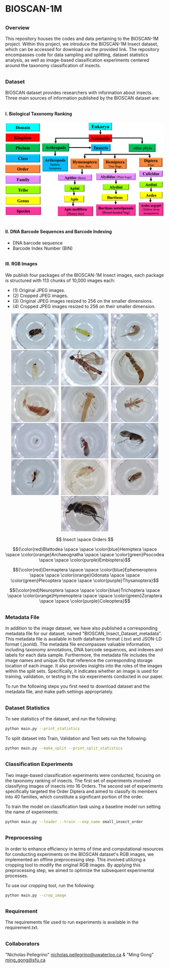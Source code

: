 # BIOSCAN-1M

###### <h3> Overview
This repository houses the codes and data pertaining to the BIOSCAN-1M project. 
Within this project, we introduce the BIOSCAN-1M Insect dataset, which can be accessed 
for download via the provided link. The repository encompasses code for data sampling and splitting, 
dataset statistics analysis, as well as image-based classification experiments centered around 
the taxonomy classification of insects. 
 
###### <h3> Dataset
BIOSCAN dataset provides researchers with information about insects. 
Three main sources of information published by the BIOSCAN dataset are: 

###### <h4> I. Biological Taxonomy Ranking 

![My Image](dataset/bioscan_images/taxonomy.png "Biological Taxonomy Ranking")

###### <h4> II. DNA Barcode Sequences and Barcode Indexing

* DNA barcode sequence
* Barcode Index Number (BIN)

###### <h4> III. RGB Images 

We publish four packages of the BIOSCAN-1M Insect images, 
each package is structured with 113 chunks of 10,000 images each:
- (1) Original JPEG images.
- (2) Cropped JPEG images.
- (3) Original JPEG images resized to 256 on the smaller dimensions.
- (4) Cropped JPEG images resized to 256 on their smaller dimension.

 <p align="middle">
  <img src="dataset/bioscan_images/3995976_Blattodea.jpg"     alt="Blattodea"     title="Blattodea" width="150" hspace="2"/>
  <img src="dataset/bioscan_images/4049775_Hemiptera.jpg"     alt="Hemiptera"     title="Hemiptera" width="150" hspace="2"/>
  <img src="dataset/bioscan_images/4079301_Archaeognatha.jpg" alt="Archaeognatha" title="Archaeognatha" width="150" hspace="2"/>
  <img src="dataset/bioscan_images/4079804_Psocodea.jpg"      alt="Psocodea"      title="Psocodea" width="150" hspace="2"/>
  <img src="dataset/bioscan_images/4091453_Embioptera.jpg"    alt="Embioptera"    title="Embioptera" width="150" hspace="2"/>
  <img src="dataset/bioscan_images/4273164_Dermaptera.jpg"    alt="Dermaptera"    title="Dermaptera" width="150" hspace="2"/>
  <img src="dataset/bioscan_images/4279962_Ephemeroptera.jpg" alt="Ephemeroptera" title="Ephemeroptera" width="150" hspace="2"/>
  <img src="dataset/bioscan_images/4284053_Odonata.jpg"       alt="Odonata"       title="Odonata" width="150" hspace="2"/>
  <img src="dataset/bioscan_images/4285466_Plecoptera.jpg"    alt="Plecoptera"    title="Plecoptera" width="150" hspace="2"/>
  <img src="dataset/bioscan_images/5071176_Thysanoptera.jpg"  alt="Thysanoptera"  title="Thysanoptera" width="150" hspace="2"/>
  <img src="dataset/bioscan_images/5131549_Neuroptera.jpg"    alt="Neuroptera"    title="Neuroptera" width="150" hspace="2"/>
  <img src="dataset/bioscan_images/5154627_Trichoptera.jpg"   alt="Trichoptera"   title="Trichoptera" width="150" hspace="2"/>
  <img src="dataset/bioscan_images/5189695_Hymenoptera.jpg"   alt="Hymenoptera"   title="Hymenoptera" width="150" hspace="2"/>
  <img src="dataset/bioscan_images/5321820_Orthoptera.jpg"     alt="Zoraptera"     title="Zoraptera" width="150" hspace="2"/>
  <img src="dataset/bioscan_images/5580278_Coleoptera.jpg"    alt="Coleoptera"    title="Coleoptera" width="150" hspace="2"/>
  <img src="dataset/bioscan_images/BIOUG71614-E03_Diptera.jpg"    alt="Coleoptera"    title="Coleoptera" width="150" hspace="2"/>
</p>

<p align="middle">  $$ Insect \space Orders $$ </p>

$${\color{red}Blattodea \space \space \color{blue}Hemiptera \space \space \color{orange}Archaeognatha \space  \space \color{green}Psocodea \space \space \color{purple}Embioptera}$$

$${\color{red}Dermaptera \space \space \color{blue}Ephemeroptera \space \space \color{orange}Odonata \space \space \color{green}Plecoptera \space \space \color{purple}Thysanoptera}$$
  
$${\color{red}Neuroptera \space \space \color{blue}Trichoptera \space \space \color{orange}Hymenoptera \space \space \color{green}Zoraptera \space \space \color{purple}Coleoptera}$$

###### <h3> Metadata File
In addition to the image dataset, we have also published a corresponding metadata file for our dataset, 
named "BIOSCAN_Insect_Dataset_metadata". This metadata file is available in both dataframe format (.tsv) 
and JSON-LD format (.jsonld). 
The metadata file encompasses valuable information, including taxonomy annotations, DNA barcode sequences, 
and indexes and labels for each data sample. Furthermore, the metadata file includes the image names and unique IDs 
that reference the corresponding storage location of each image. It also provides insights into the roles of the 
images within the split sets. Specifically, it indicates whether an image is used for training, validation, or 
testing in the six experiments conducted in our paper. 

To run the following steps you first need to download dataset and the metadata file, 
and make path settings appropriately.

###### <h3> Dataset Statistics
To see statistics of the dataset, and run the following:
```bash
python main.py --print_statistics 
``` 
 
To split dataset into Train, Validation and Test sets run the following:
```bash
python main.py --make_split --print_split_statistics
``` 
 
###### <h3> Classification Experiments
Two image-based classification experiments were conducted, focusing on the taxonomy ranking of insects. 
The first set of experiments involved classifying images of insects into 16 Orders. 
The second set of experiments specifically targeted the Order Diptera and 
aimed to classify its members into 40 families, which constitute a significant portion of the order.

To train the model on classification task using a baseline model run setting the name of experiments:
```bash
python main.py --loader --train --exp_name small_insect_order
``` 

###### <h3> Preprocessing
In order to enhance efficiency in terms of time and computational resources for conducting experiments 
on the BIOSCAN dataset's RGB images, we implemented an offline preprocessing step. This involved utilizing 
a cropping tool to modify the original RGB images. 
By applying this preprocessing step, we aimed to optimize the subsequent experimental processes.


To use our cropping tool, run the following:


```bash
python main.py --crop_image
``` 


###### <h3> Requirement 
The requirements file used to run experiments is available in the requirement.txt.
  
###### <h3> Collaborators
"Nicholas Pellegrino" <nicholas.pellegrino@uwaterloo.ca> & "Ming Gong" <ming_gong@sfu.ca>  

 

 

 

